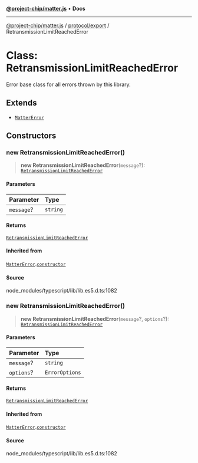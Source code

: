 [**@project-chip/matter.js**](../../../README.md) • **Docs**

***

[@project-chip/matter.js](../../../modules.md) / [protocol/export](../README.md) / RetransmissionLimitReachedError

# Class: RetransmissionLimitReachedError

Error base class for all errors thrown by this library.

## Extends

- [`MatterError`](../../../common/export/classes/MatterError.md)

## Constructors

### new RetransmissionLimitReachedError()

> **new RetransmissionLimitReachedError**(`message`?): [`RetransmissionLimitReachedError`](RetransmissionLimitReachedError.md)

#### Parameters

| Parameter | Type |
| :------ | :------ |
| `message`? | `string` |

#### Returns

[`RetransmissionLimitReachedError`](RetransmissionLimitReachedError.md)

#### Inherited from

[`MatterError`](../../../common/export/classes/MatterError.md).[`constructor`](../../../common/export/classes/MatterError.md#constructors)

#### Source

node\_modules/typescript/lib/lib.es5.d.ts:1082

### new RetransmissionLimitReachedError()

> **new RetransmissionLimitReachedError**(`message`?, `options`?): [`RetransmissionLimitReachedError`](RetransmissionLimitReachedError.md)

#### Parameters

| Parameter | Type |
| :------ | :------ |
| `message`? | `string` |
| `options`? | `ErrorOptions` |

#### Returns

[`RetransmissionLimitReachedError`](RetransmissionLimitReachedError.md)

#### Inherited from

[`MatterError`](../../../common/export/classes/MatterError.md).[`constructor`](../../../common/export/classes/MatterError.md#constructors)

#### Source

node\_modules/typescript/lib/lib.es5.d.ts:1082
